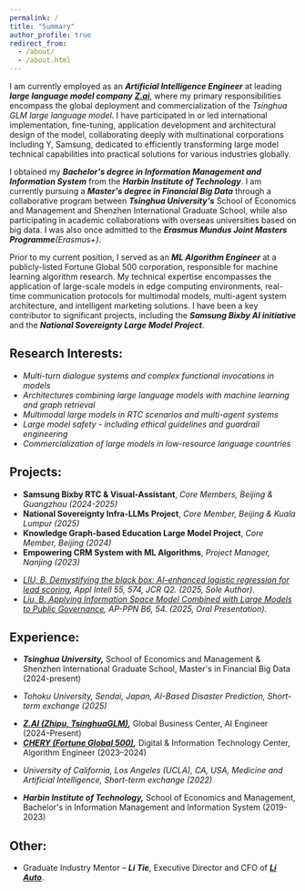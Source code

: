 ```yaml
---
permalink: /
title: "Summary"
author_profile: true
redirect_from: 
  - /about/
  - /about.html
---
```

I am currently employed as an _**Artificial Intelligence Engineer**_ at leading _**large language model company [Z.ai](https://z.ai)**_, where my primary responsibilities encompass the global deployment and commercialization of the *Tsinghua GLM large language model*. I have participated in or led international implementation, fine-tuning, application development and architectural design of the model, collaborating deeply with multinational corporations including Y, Samsung, dedicated to efficiently transforming large model technical capabilities into practical solutions for various industries globally.

I obtained my _**Bachelor's degree in Information Management and Information System**_ from the _**Harbin Institute of Technology**_. I am currently pursuing a _**Master's degree in Financial Big Data**_ through a collaborative program between _**Tsinghua University's**_ School of Economics and Management and Shenzhen International Graduate School, while also participating in academic collaborations with overseas universities based on big data. I was also once admitted to the _**Erasmus Mundus Joint Masters Programme**(Erasmus+)_.

Prior to my current position, I served as an _**ML Algorithm Engineer**_ at a publicly-listed Fortune Global 500 corporation, responsible for machine learning algorithm research. My technical expertise encompasses the application of large-scale models in edge computing environments, real-time communication protocols for multimodal models, multi-agent system architecture, and intelligent marketing solutions. I have been a key contributor to significant projects, including the _**Samsung Bixby AI initiative**_ and the _**National Sovereignty Large Model Project**_.

Research Interests:
------
* _Multi-turn dialogue systems and complex functional invocations in models_
* _Architectures combining large language models with machine learning and graph retrieval_
* _Multimodal large models in RTC scenarios and multi-agent systems_
* _Large model safety - including ethical guidelines and guardrail engineering_
* _Commercialization of large models in low-resource language countries_

Projects:
------
* **Samsung Bixby RTC & Visual-Assistant**, _Core Members, Beijing & Guangzhou  (2024-2025)_
* **National Sovereignty Infra-LLMs Project**, _Core Member, Beijing & Kuala Lumpur  (2025)_
* **Knowledge Graph-based Education Large Model Project**, _Core Member, Beijing  (2024)_
* **Empowering CRM System with ML Algorithms**, _Project Manager, Nanjing  (2023)_

- _[LIU, B. Demystifying the black box: AI-enhanced logistic regression for lead scoring](https://doi.org/10.1007/s10489-025-06430-4),  Appl Intell 55, 574, JCR Q2. (2025, Sole Author)._
- _[Liu, B. Applying Information Space Model Combined with Large Models to Public Governance](https://www.asiapacificppn.org), AP-PPN B6, 54. (2025, Oral Presentation)._

Experience:
------
* _**Tsinghua University,**_ School of Economics and Management & Shenzhen International Graduate School, Master's in Financial Big Data (2024-present)
- *Tohoku University, Sendai, Japan, AI-Based Disaster Prediction, Short-term exchange (2025)*
* _**[Z.AI (Zhipu, TsinghuaGLM)](https://en.wikipedia.org/wiki/Z.ai),**_ Global Business Center, AI Engineer (2024–Present)
* _**[CHERY (Fortune Global 500)](https://en.wikipedia.org/wiki/Chery),**_ Digital & Information Technology Center, Algorithm Engineer (2023–2024)
- *University of California, Los Angeles (UCLA), CA, USA, Medicine and Artificial Intelligence, Short-term exchange (2022)*
* _**Harbin Institute of Technology,**_ School of Economics and Management, Bachelor's in Information Management and Information System (2019-2023)

Other:
------
* Graduate Industry Mentor – _**Li Tie**_, Executive Director and CFO of _**[Li Auto](https://en.wikipedia.org/wiki/Li_Auto)**_.
